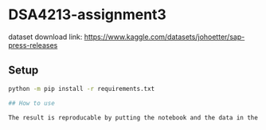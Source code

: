 # DSA4213-assignment3

dataset download link: https://www.kaggle.com/datasets/johoetter/sap-press-releases

## Setup
```bash
python -m pip install -r requirements.txt

## How to use

The result is reproducable by putting the notebook and the data in the same folder.
